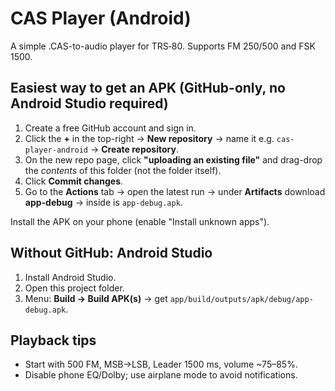 # CAS Player (Android)

A simple .CAS-to-audio player for TRS‑80. Supports FM 250/500 and FSK 1500.

## Easiest way to get an APK (GitHub-only, no Android Studio required)

1. Create a free GitHub account and sign in.
2. Click the **+** in the top-right → **New repository** → name it e.g. `cas-player-android` → **Create repository**.
3. On the new repo page, click **"uploading an existing file"** and drag-drop the *contents* of this folder (not the folder itself).
4. Click **Commit changes**.
5. Go to the **Actions** tab → open the latest run → under **Artifacts** download **app-debug** → inside is `app-debug.apk`.

Install the APK on your phone (enable "Install unknown apps").

## Without GitHub: Android Studio
1. Install Android Studio.
2. Open this project folder.
3. Menu: **Build → Build APK(s)** → get `app/build/outputs/apk/debug/app-debug.apk`.

## Playback tips
- Start with 500 FM, MSB→LSB, Leader 1500 ms, volume ~75–85%.
- Disable phone EQ/Dolby; use airplane mode to avoid notifications.
